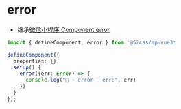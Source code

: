 # error

* 继承[微信小程序 Component.error](https://developers.weixin.qq.com/miniprogram/dev/reference/api/Component.html)

```ts
import { defineComponent, error } from '@52css/mp-vue3'

defineComponent({
  properties: {},
  setup() {
    error((err: Error) => {
      console.log("🚀 ~ error ~ err:", err)
    })
  }
});
```